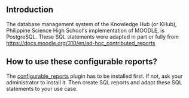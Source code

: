 ## Introduction

The database management system of the Knowledge Hub (or KHub), Philippine Science High School's implementation of MOODLE, is PostgreSQL.  These SQL statements were adapted in part or fully from https://docs.moodle.org/310/en/ad-hoc_contributed_reports

## How to use these configurable reports?

The [configurable_reports](https://docs.moodle.org/310/en/Configurable_reports) plugin has to be installed first.  If not, ask your administrator to install it.  Then create SQL reports and adapt these SQL statements to your use case.
